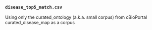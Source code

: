### `disease_top5_match.csv`
Using only the curated_ontology (a.k.a. small corpus) from cBioPortal 
curated_disease_map as a corpus